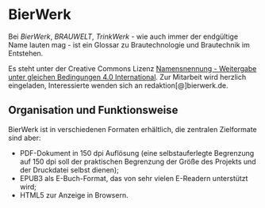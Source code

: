 # BierWerk

Bei *BierWerk*, *BRAUWELT*, *TrinkWerk* - wie auch immer der endgültige Name lauten mag - ist ein Glossar zu Brautechnologie und Brautechnik im Entstehen.

Es steht unter der Creative Commons Lizenz [Namensnennung - Weitergabe unter gleichen Bedingungen 4.0 International](https://creativecommons.org/licenses/by-sa/4.0/deed.de).
Zur Mitarbeit wird herzlich eingeladen, Interessierte wenden sich an redaktion[@]bierwerk.de.

## Organisation und Funktionsweise

BierWerk ist in verschiedenen Formaten erhältlich, die zentralen Zielformate sind aber:
* PDF-Dokument in 150 dpi Auflösung (eine selbstauferlegte Begrenzung auf 150 dpi soll der praktischen Begrenzung der Größe des Projekts und der Druckdatei selbst dienen);
* EPUB3 als E-Buch-Format, das von sehr vielen E-Readern unterstützt wird;
* HTML5 zur Anzeige in Browsern.
